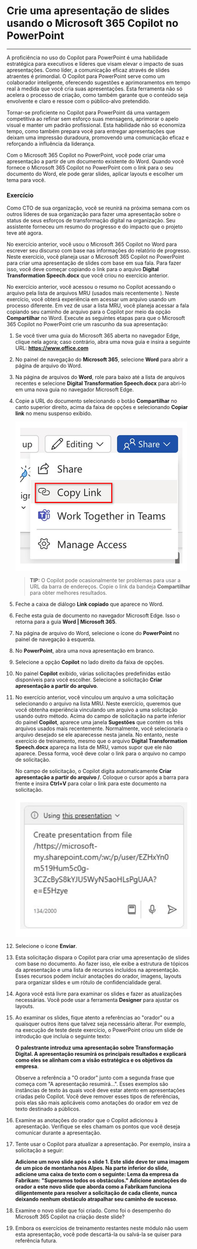 
# Crie uma apresentação de slides usando o Microsoft 365 Copilot no PowerPoint
---
A proficiência no uso do Copilot para PowerPoint é uma habilidade estratégica para executivos e líderes que visam elevar o impacto de suas apresentações. Como líder, a comunicação eficaz através de slides atraentes é primordial. O Copilot para PowerPoint serve como um colaborador inteligente, oferecendo sugestões e aprimoramentos em tempo real à medida que você cria suas apresentações. Esta ferramenta não só acelera o processo de criação, como também garante que o conteúdo seja envolvente e claro e ressoe com o público-alvo pretendido.

Tornar-se proficiente no Copilot para PowerPoint dá uma vantagem competitiva ao refinar sem esforço suas mensagens, aprimorar o apelo visual e manter um padrão profissional. Esta habilidade não só economiza tempo, como também prepara você para entregar apresentações que deixam uma impressão duradoura, promovendo uma comunicação eficaz e reforçando a influência da liderança.

Com o Microsoft 365 Copilot no PowerPoint, você pode criar uma apresentação a partir de um documento existente do Word. Quando você fornece o Microsoft 365 Copilot no PowerPoint com o link para o seu documento do Word, ele pode gerar slides, aplicar layouts e escolher um tema para você.

### Exercício

Como CTO de sua organização, você se reunirá na próxima semana com os outros líderes de sua organização para fazer uma apresentação sobre o status de seus esforços de transformação digital na organização. Seu assistente forneceu um resumo do progresso e do impacto que o projeto teve até agora.

No exercício anterior, você usou o Microsoft 365 Copilot no Word para escrever seu discurso com base nas informações do relatório de progresso. Neste exercício, você planeja usar o Microsoft 365 Copilot no PowerPoint para criar uma apresentação de slides com base em sua fala. Para fazer isso, você deve começar copiando o link para o arquivo **Digital Transformation Speech.docx** que você criou no exercício anterior.

No exercício anterior, você acessou o resumo no Copilot acessando o arquivo pela lista de arquivos MRU (usados mais recentemente ). Neste exercício, você obterá experiência em acessar um arquivo usando um processo diferente. Em vez de usar a lista MRU, você planeja acessar a fala copiando seu caminho de arquivo para o Copilot por meio da opção **Compartilhar** no Word. Execute as seguintes etapas para que o Microsoft 365 Copilot no PowerPoint crie um rascunho da sua apresentação:

1.  Se você tiver uma guia do Microsoft 365 aberta no navegador Edge, clique nela agora; caso contrário, abra uma nova guia e insira a seguinte URL: **https://www.office.com**

2.  No painel de navegação do **Microsoft 365**, selecione **Word** para abrir a página de arquivo do Word.

3.  Na página de arquivos do **Word**, role para baixo até a lista de arquivos recentes e selecione **Digital Transformation Speech.docx** para abri-lo em uma nova guia no navegador Microsoft Edge.

4.  Copie a URL do documento selecionando o botão **Compartilhar** no canto superior direito, acima da faixa de opções e selecionando **Copiar link** no menu suspenso exibido.
    
    ![Captura de tela mostrando o menu Compartilhar e a opção Copiar link realçada.](../media/share-menu-with-copy-link-9fd1c60a.png)
    
    
     > **TIP:** O Copilot pode ocasionalmente ter problemas para usar a URL da barra de endereços. Copie o link da bandeja **Compartilhar** para obter melhores resultados.

5.  Feche a caixa de diálogo **Link copiado** que aparece no Word.

6.  Feche esta guia de documento no navegador Microsoft Edge. Isso o retorna para a guia **Word \| Microsoft 365**.

7.  Na página de arquivo do Word, selecione o ícone do **PowerPoint** no painel de navegação à esquerda.

8.  No **PowerPoint**, abra uma nova apresentação em branco.

9.  Selecione a opção **Copilot** no lado direito da faixa de opções.

10. No painel **Copilot** exibido, várias solicitações predefinidas estão disponíveis para você escolher. Selecione a solicitação **Criar apresentação a partir do arquivo**.

11. No exercício anterior, você vinculou um arquivo a uma solicitação selecionando o arquivo na lista MRU. Neste exercício, queremos que você obtenha experiência vinculando um arquivo a uma solicitação usando outro método. Acima do campo de solicitação na parte inferior do painel **Copilot**, aparece uma janela **Sugestões** que contém os três arquivos usados mais recentemente. Normalmente, você selecionaria o arquivo desejado se ele aparecesse nesta janela. No entanto, neste exercício de treinamento, mesmo que o arquivo **Digital Transformation Speech.docx** apareça na lista de MRU, vamos supor que ele não aparece. Dessa forma, você deve colar o link para o arquivo no campo de solicitação.
    
    No campo de solicitação, o Copilot digita automaticamente **Criar apresentação a partir do arquivo /**. Coloque o cursor após a barra para frente e insira **Ctrl+V** para colar o link para este documento na solicitação.
    
    ![Captura de tela mostrando o Microsoft 365 Copilot no campo de solicitação do PowerPoint com a solicitação “Criar apresentação a partir do arquivo” e o link para o arquivo.](../media/copilot-ppt-prompt-with-file-link-690f74ed.png)
    
12. Selecione o ícone **Enviar**.

13. Esta solicitação dispara o Copilot para criar uma apresentação de slides com base no documento. Ao fazer isso, ele exibe a estrutura de tópicos da apresentação e uma lista de recursos incluídos na apresentação. Esses recursos podem incluir anotações do orador, imagens, layouts para organizar slides e um rótulo de confidencialidade geral.

14. Agora você está livre para examinar os slides e fazer as atualizações necessárias. Você pode usar a ferramenta **Designer** para ajustar os layouts.

15. Ao examinar os slides, fique atento a referências ao "orador" ou a quaisquer outros itens que talvez seja necessário alterar. Por exemplo, na execução de teste deste exercício, o PowerPoint criou um slide de introdução que incluía o seguinte texto:
    
    **O palestrante introduz uma apresentação sobre Transformação Digital. A apresentação resumirá os principais resultados e explicará como eles se alinham com a visão estratégica e os objetivos da empresa**.
    
    Observe a referência a "O orador" junto com a segunda frase que começa com "A apresentação resumirá...". Esses exemplos são instâncias de texto às quais você deve estar atento em apresentações criadas pelo Copilot. Você deve remover esses tipos de referências, pois elas são mais aplicáveis como anotações do orador em vez de texto destinado a públicos.

16. Examine as anotações do orador que o Copilot adicionou à apresentação. Verifique se eles chamam os pontos que você deseja comunicar durante a apresentação.

17. Tente usar o Copilot para atualizar a apresentação. Por exemplo, insira a solicitação a seguir:
    
    **Adicione um novo slide após o slide 1. Este slide deve ter uma imagem de um pico de montanha nos Alpes. Na parte inferior do slide, adicione uma caixa de texto com o seguinte: Lema da empresa da Fabrikam: "Superamos todos os obstáculos." Adicione anotações do orador a este novo slide que aborda como a Fabrikam funciona diligentemente para resolver a solicitação de cada cliente, nunca deixando nenhum obstáculo atrapalhar seu caminho de sucesso**.

18. Examine o novo slide que foi criado. Como foi o desempenho do Microsoft 365 Copilot na criação deste slide?

19. Embora os exercícios de treinamento restantes neste módulo não usem esta apresentação, você pode descartá-la ou salvá-la se quiser para referência futura.
